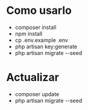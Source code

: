 # Como usarlo

-   composer install
-   npm install
-   cp .env.example .env
-   php artisan key:generate
-   php artisan migrate --seed

# Actualizar

-   composer update
-   php artisan migrate --seed
